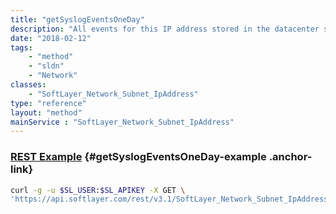 ```yaml
---
title: "getSyslogEventsOneDay"
description: "All events for this IP address stored in the datacenter syslogs from the last 24 hours"
date: "2018-02-12"
tags:
    - "method"
    - "sldn"
    - "Network"
classes:
    - "SoftLayer_Network_Subnet_IpAddress"
type: "reference"
layout: "method"
mainService : "SoftLayer_Network_Subnet_IpAddress"
---
```


### [REST Example](#getSyslogEventsOneDay-example) <a href="/article/rest/"><i class="fas fa-question"></i></a> {#getSyslogEventsOneDay-example .anchor-link} 
```bash
curl -g -u $SL_USER:$SL_APIKEY -X GET \
'https://api.softlayer.com/rest/v3.1/SoftLayer_Network_Subnet_IpAddress/{SoftLayer_Network_Subnet_IpAddressID}/getSyslogEventsOneDay'
```

